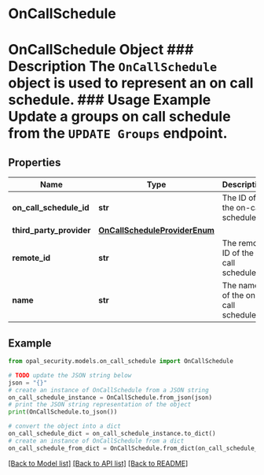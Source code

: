 # OnCallSchedule

# OnCallSchedule Object ### Description The `OnCallSchedule` object is used to represent an on call schedule.  ### Usage Example Update a groups on call schedule from the `UPDATE Groups` endpoint.

## Properties

Name | Type | Description | Notes
------------ | ------------- | ------------- | -------------
**on_call_schedule_id** | **str** | The ID of the on-call schedule. | [optional] 
**third_party_provider** | [**OnCallScheduleProviderEnum**](OnCallScheduleProviderEnum.md) |  | [optional] 
**remote_id** | **str** | The remote ID of the on call schedule | [optional] 
**name** | **str** | The name of the on call schedule. | [optional] 

## Example

```python
from opal_security.models.on_call_schedule import OnCallSchedule

# TODO update the JSON string below
json = "{}"
# create an instance of OnCallSchedule from a JSON string
on_call_schedule_instance = OnCallSchedule.from_json(json)
# print the JSON string representation of the object
print(OnCallSchedule.to_json())

# convert the object into a dict
on_call_schedule_dict = on_call_schedule_instance.to_dict()
# create an instance of OnCallSchedule from a dict
on_call_schedule_from_dict = OnCallSchedule.from_dict(on_call_schedule_dict)
```
[[Back to Model list]](../README.md#documentation-for-models) [[Back to API list]](../README.md#documentation-for-api-endpoints) [[Back to README]](../README.md)


